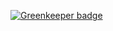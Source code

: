 
[![Greenkeeper badge](https://badges.greenkeeper.io/michielbdejong/show-tripledoc-problem.svg)](https://greenkeeper.io/)
